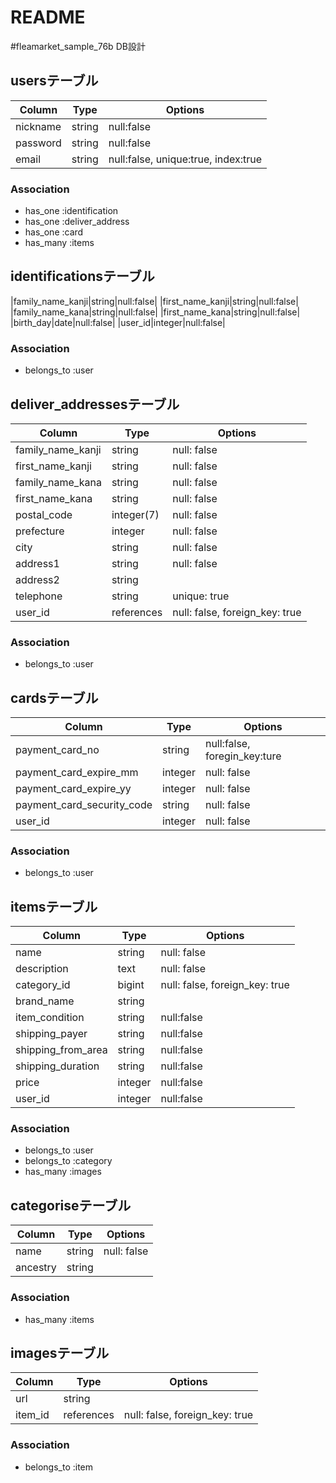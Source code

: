 # README

#fleamarket_sample_76b DB設計

## usersテーブル

|Column|Type|Options|
|------|----|-------|
|nickname|string|null:false|
|password|string|null:false|
|email|string|null:false, unique:true, index:true|

### Association
- has_one :identification
- has_one :deliver_address
- has_one :card
- has_many :items

## identificationsテーブル
|family_name_kanji|string|null:false|
|first_name_kanji|string|null:false|
|family_name_kana|string|null:false|
|first_name_kana|string|null:false|
|birth_day|date|null:false|
|user_id|integer|null:false|

### Association
- belongs_to :user

## deliver_addressesテーブル

|Column|Type|Options|
|------|----|-------|
|family_name_kanji|string|null: false|
|first_name_kanji|string|null: false|
|family_name_kana|string|null: false|
|first_name_kana|string|null: false|
|postal_code|integer(7)|null: false|
|prefecture|integer|null: false|
|city|string|null: false|
|address1|string|null: false|
|address2|string| |
|telephone|string|unique: true|
|user_id|references|null: false, foreign_key: true|

### Association
- belongs_to :user

## cardsテーブル

|Column|Type|Options|
|------|----|-------|
|payment_card_no|string|null:false, foregin_key:ture|
|payment_card_expire_mm|integer|null: false|
|payment_card_expire_yy|integer|null: false|
|payment_card_security_code|string|null: false|
|user_id|integer|null: false|

### Association
- belongs_to :user

## itemsテーブル

|Column|Type|Options|
|------|----|-------|
|name|string|null: false|
|description|text|null: false|
|category_id|bigint|null: false, foreign_key: true|
|brand_name|string||
|item_condition|string|null:false|
|shipping_payer|string|null:false|
|shipping_from_area|string|null:false|
|shipping_duration|string|null:false|
|price|integer|null:false|
|user_id|integer|null:false|

### Association
- belongs_to :user
- belongs_to :category
- has_many :images

## categoriseテーブル

|Column|Type|Options|
|------|----|-------|
|name|string|null: false|
|ancestry|string||

### Association
- has_many :items

## imagesテーブル

|Column|Type|Options|
|------|----|-------|
|url|string||
|item_id|references|null: false, foreign_key: true|

### Association
- belongs_to :item
